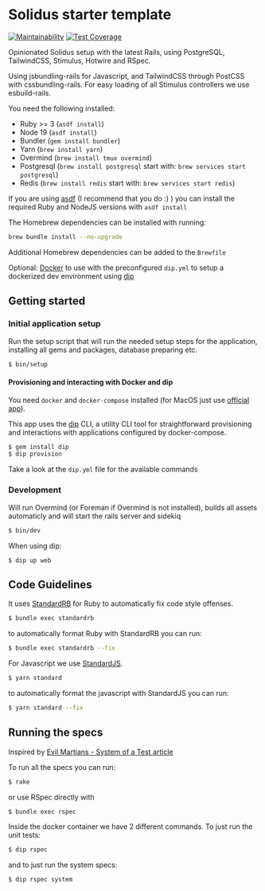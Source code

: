 # Solidus starter template

[![Maintainability](https://api.codeclimate.com/v1/badges/43570089ffd1811c190f/maintainability)](https://codeclimate.com/github/peterberkenbosch/solidus-starter-template/maintainability)
[![Test Coverage](https://api.codeclimate.com/v1/badges/43570089ffd1811c190f/test_coverage)](https://codeclimate.com/github/peterberkenbosch/solidus-starter-template/test_coverage)

Opinionated Solidus setup with the latest Rails, using PostgreSQL, TailwindCSS, Stimulus, Hotwire and RSpec.

Using jsbundling-rails for Javascript, and TailwindCSS through PostCSS with cssbundling-rails. For easy loading of all Stimulus controllers
we use esbuild-rails.

You need the following installed:

* Ruby >= 3 (`asdf install`)
* Node 19 (`asdf install`)
* Bundler (`gem install bundler`)
* Yarn (`brew install yarn`)
* Overmind (`brew install tmux overmind`)
* Postgresql (`brew install postgresql` start with: `brew services start postgresql`)
* Redis (`brew install redis` start with: `brew services start redis`)

If you are using [asdf](https://asdf-vm.com/) (I recommend that you do :) ) you can install the required Ruby and NodeJS versions with `asdf install`

The Homebrew dependencies can be installed with running:

```bash
brew bundle install --no-upgrade
```

Additional Homebrew dependencies can be added to the `Brewfile`

Optional: [Docker](https://docs.docker.com/engine/installation/mac/) to use with the preconfigured `dip.yml` to setup a dockerized dev environment using [dip](https://github.com/bibendi/dip)

## Getting started

### Initial application setup

Run the setup script that will run the needed setup steps for the application, installing all gems and packages, database preparing etc.

```sh
$ bin/setup
```

#### Provisioning and interacting with Docker and dip

You need `docker` and `docker-compose` installed (for MacOS just use [official app](https://docs.docker.com/engine/installation/mac/)).

This app uses the [dip](https://github.com/bibendi/dip) CLI, a utility CLI tool for straightforward provisioning and interactions with applications configured by docker-compose.

```sh
$ gem install dip
$ dip provision
```

Take a look at the `dip.yml` file for the available commands

### Development

Will run Overmind (or Foreman if Overmind is not installed), builds all assets automaticly and will start the rails server and sidekiq

```sh
$ bin/dev
```

When using dip:

```
$ dip up web
```

## Code Guidelines

It uses [StandardRB](https://github.com/testdouble/standard) for Ruby to automatically fix code style offenses.

```sh
$ bundle exec standardrb
```

to automatically format Ruby with StandardRB you can run:

```sh
$ bundle exec standardrb --fix
```

For Javascript we use [StandardJS](https://standardjs.com/).

```sh
$ yarn standard
```

to automatically format the javascript with StandardJS you can run:

```sh
$ yarn standard --fix
```

## Running the specs

Inspired by [Evil Martians - System of a Test article](https://evilmartians.com/chronicles/system-of-a-test-setting-up-end-to-end-rails-testing)

To run all the specs you can run:

```sh
$ rake
```

or use RSpec directly with

```sh
$ bundle exec rspec
```

Inside the docker container we have 2 different commands. To just run the unit tests:

```sh
$ dip rspec
```

and to just run the system specs:

```sh
$ dip rspec system
```
